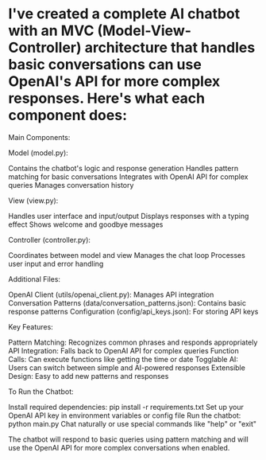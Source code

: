 # I've created a complete AI chatbot with an MVC (Model-View-Controller) architecture that handles basic conversations can use OpenAI's API for more complex responses. Here's what each component does:
Main Components:

Model (model.py):

Contains the chatbot's logic and response generation
Handles pattern matching for basic conversations
Integrates with OpenAI API for complex queries
Manages conversation history


View (view.py):

Handles user interface and input/output
Displays responses with a typing effect
Shows welcome and goodbye messages


Controller (controller.py):

Coordinates between model and view
Manages the chat loop
Processes user input and error handling



Additional Files:

OpenAI Client (utils/openai_client.py): Manages API integration
Conversation Patterns (data/conversation_patterns.json): Contains basic response patterns
Configuration (config/api_keys.json): For storing API keys

Key Features:

Pattern Matching: Recognizes common phrases and responds appropriately
API Integration: Falls back to OpenAI API for complex queries
Function Calls: Can execute functions like getting the time or date
Togglable AI: Users can switch between simple and AI-powered responses
Extensible Design: Easy to add new patterns and responses

To Run the Chatbot:

Install required dependencies: pip install -r requirements.txt
Set up your OpenAI API key in environment variables or config file
Run the chatbot: python main.py
Chat naturally or use special commands like "help" or "exit"

The chatbot will respond to basic queries using pattern matching and will use the OpenAI API for more complex conversations when enabled.
